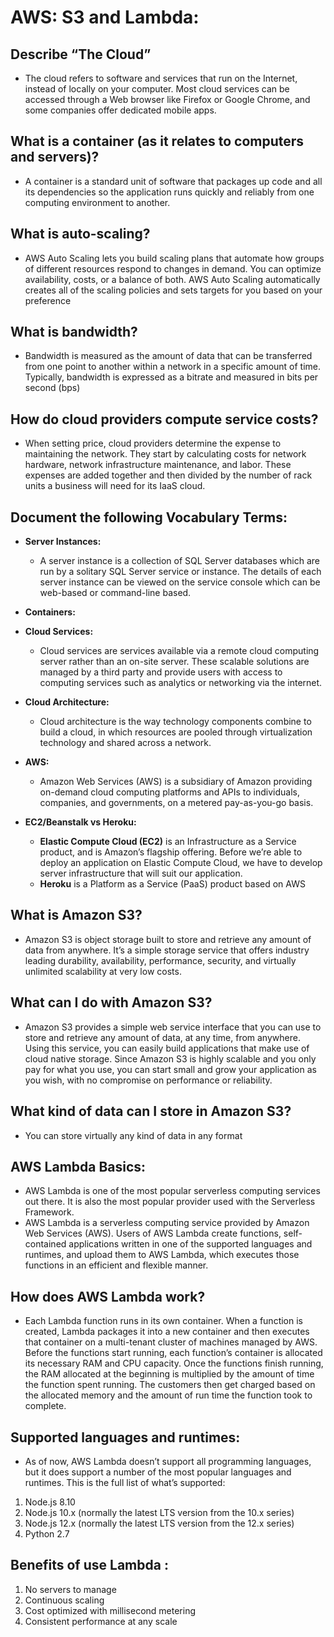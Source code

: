 #  AWS: S3 and Lambda:


## Describe “The Cloud”
  - The cloud refers to software and services that run on the Internet, instead of locally on your computer. Most cloud services can be accessed through a Web browser like Firefox or Google Chrome, and some companies offer dedicated mobile apps.

## What is a container (as it relates to computers and servers)?
  - A container is a standard unit of software that packages up code and all its dependencies so the application runs quickly and reliably from one computing environment to another.

## What is auto-scaling?
  - AWS Auto Scaling lets you build scaling plans that automate how groups of different resources respond to changes in demand. You can optimize availability, costs, or a balance of both. AWS Auto Scaling automatically creates all of the scaling policies and sets targets for you based on your preference
## What is bandwidth?
  - Bandwidth is measured as the amount of data that can be transferred from one point to another within a network in a specific amount of time. Typically, bandwidth is expressed as a bitrate and measured in bits per second (bps)
## How do cloud providers compute service costs?
  - When setting price, cloud providers determine the expense to maintaining the network. They start by calculating costs for network hardware, network infrastructure maintenance, and labor. These expenses are added together and then divided by the number of rack units a business will need for its IaaS cloud.

## Document the following Vocabulary Terms:
  - **Server Instances:**
    - A server instance is a collection of SQL Server databases which are run by a solitary SQL Server service or instance. The details of each server instance can be viewed on the service console which can be web-based or command-line based.

  - **Containers:**
  - **Cloud Services:**
    - Cloud services are services available via a remote cloud computing server rather than an on-site server. These scalable solutions are managed by a third party and provide users with access to computing services such as analytics or networking via the internet.
  - **Cloud Architecture:**
    - Cloud architecture is the way technology components combine to build a cloud, in which resources are pooled through virtualization technology and shared across a network.
  - **AWS:**
    - Amazon Web Services (AWS) is a subsidiary of Amazon providing on-demand cloud computing platforms and APIs to individuals, companies, and governments, on a metered pay-as-you-go basis. 
  - **EC2/Beanstalk vs Heroku:**
    - **Elastic Compute Cloud (EC2)** is an Infrastructure as a Service product, and is Amazon’s flagship offering. Before we’re able to deploy an application on Elastic Compute Cloud, we have to develop server infrastructure that will suit our application.
    -  **Heroku** is a Platform as a Service (PaaS) product based on AWS


## What is Amazon S3?
  - Amazon S3 is object storage built to store and retrieve any amount of data from anywhere. It’s a simple storage service that offers industry leading durability, availability, performance, security, and virtually unlimited scalability at very low costs.


##  What can I do with Amazon S3?
  - Amazon S3 provides a simple web service interface that you can use to store and retrieve any amount of data, at any time, from anywhere. Using this service, you can easily build applications that make use of cloud native storage. Since Amazon S3 is highly scalable and you only pay for what you use, you can start small and grow your application as you wish, with no compromise on performance or reliability.
  
## What kind of data can I store in Amazon S3?
  - You can store virtually any kind of data in any format


## AWS Lambda Basics:
  - AWS Lambda is one of the most popular serverless computing services out there. It is also the most popular provider used with the Serverless Framework.
  - AWS Lambda is a serverless computing service provided by Amazon Web Services (AWS). Users of AWS Lambda create functions, self-contained applications written in one of the supported languages and runtimes, and upload them to AWS Lambda, which executes those functions in an efficient and flexible manner.


## How does AWS Lambda work?
  - Each Lambda function runs in its own container. When a function is created, Lambda packages it into a new container and then executes that container on a multi-tenant cluster of machines managed by AWS. Before the functions start running, each function’s container is allocated its necessary RAM and CPU capacity. Once the functions finish running, the RAM allocated at the beginning is multiplied by the amount of time the function spent running. The customers then get charged based on the allocated memory and the amount of run time the function took to complete.


## Supported languages and runtimes:
  - As of now, AWS Lambda doesn’t support all programming languages, but it does support a number of the most popular languages and runtimes. This is the full list of what’s supported:

1. Node.js 8.10
2. Node.js 10.x (normally the latest LTS version from the 10.x series)
3. Node.js 12.x (normally the latest LTS version from the 12.x series)
4. Python 2.7


## Benefits of use Lambda :
  1. No servers to manage
  2. Continuous scaling
  3. Cost optimized with millisecond metering
  4. Consistent performance at any scale

